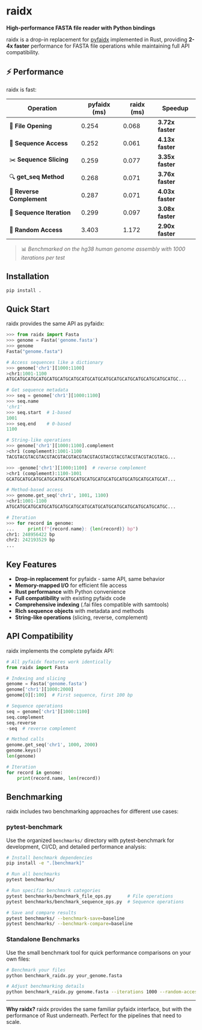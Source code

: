 # raidx

**High-performance FASTA file reader with Python bindings**

raidx is a drop-in replacement for [pyfaidx](https://github.com/mdshw5/pyfaidx) implemented in Rust, providing **2-4x faster** performance for FASTA file operations while maintaining full API compatibility.

## ⚡ Performance

raidx is fast:

| Operation | pyfaidx (ms) | raidx (ms) | **Speedup** |
|-----------|--------------|------------|-------------|
| 🚀 **File Opening** | 0.254 | 0.068 | **3.72x faster** |
| 🧬 **Sequence Access** | 0.252 | 0.061 | **4.13x faster** |  
| ✂️ **Sequence Slicing** | 0.259 | 0.077 | **3.35x faster** |
| 🔍 **get_seq Method** | 0.268 | 0.071 | **3.76x faster** |
| 🔄 **Reverse Complement** | 0.287 | 0.071 | **4.03x faster** |
| 🔁 **Sequence Iteration** | 0.299 | 0.097 | **3.08x faster** |
| 🎯 **Random Access** | 3.403 | 1.172 | **2.90x faster** |

> 📊 *Benchmarked on the hg38 human genome assembly with 1000 iterations per test*

## Installation

```bash
pip install .
```

## Quick Start

raidx provides the same API as pyfaidx:

```python
>>> from raidx import Fasta
>>> genome = Fasta('genome.fasta')
>>> genome
Fasta("genome.fasta")

# Access sequences like a dictionary
>>> genome['chr1'][1000:1100]  
>chr1:1001-1100
ATGCATGCATGCATGCATGCATGCATGCATGCATGCATGCATGCATGCATGCATGCATGCATGC...

# Get sequence metadata
>>> seq = genome['chr1'][1000:1100]
>>> seq.name
'chr1'
>>> seq.start  # 1-based
1001
>>> seq.end    # 0-based  
1100

# String-like operations
>>> genome['chr1'][1000:1100].complement
>chr1 (complement):1001-1100
TACGTACGTACGTACGTACGTACGTACGTACGTACGTACGTACGTACGTACGTACGTACG...

>>> -genome['chr1'][1000:1100]  # reverse complement
>chr1 (complement):1100-1001
GCATGCATGCATGCATGCATGCATGCATGCATGCATGCATGCATGCATGCATGCATGCAT...

# Method-based access
>>> genome.get_seq('chr1', 1001, 1100)
>chr1:1001-1100
ATGCATGCATGCATGCATGCATGCATGCATGCATGCATGCATGCATGCATGCATGCATGC...

# Iteration
>>> for record in genome:
...     print(f"{record.name}: {len(record)} bp")
chr1: 248956422 bp
chr2: 242193529 bp
...
```

## Key Features

- **Drop-in replacement** for pyfaidx - same API, same behavior
- **Memory-mapped I/O** for efficient file access
- **Rust performance** with Python convenience  
- **Full compatibility** with existing pyfaidx code
- **Comprehensive indexing** (.fai files compatible with samtools)
- **Rich sequence objects** with metadata and methods
- **String-like operations** (slicing, reverse, complement)

## API Compatibility

raidx implements the complete pyfaidx API:

```python
# All pyfaidx features work identically
from raidx import Fasta

# Indexing and slicing  
genome = Fasta('genome.fasta')
genome['chr1'][1000:2000]
genome[0][:100]  # First sequence, first 100 bp

# Sequence operations
seq = genome['chr1'][1000:1100]
seq.complement
seq.reverse  
-seq  # reverse complement

# Method calls
genome.get_seq('chr1', 1000, 2000)
genome.keys()
len(genome)

# Iteration
for record in genome:
    print(record.name, len(record))
```

## Benchmarking

raidx includes two benchmarking approaches for different use cases:

### pytest-benchmark

Use the organized `benchmarks/` directory with pytest-benchmark for development, CI/CD, and detailed performance analysis:

```bash
# Install benchmark dependencies
pip install -e ".[benchmark]"

# Run all benchmarks
pytest benchmarks/

# Run specific benchmark categories
pytest benchmarks/benchmark_file_ops.py      # File operations
pytest benchmarks/benchmark_sequence_ops.py  # Sequence operations

# Save and compare results
pytest benchmarks/ --benchmark-save=baseline
pytest benchmarks/ --benchmark-compare=baseline
```

### Standalone Benchmarks

Use the small benchmark tool for quick performance comparisons on your own files:

```bash
# Benchmark your files
python benchmark_raidx.py your_genome.fasta

# Adjust benchmarking details
python benchmark_raidx.py genome.fasta --iterations 1000 --random-access 500
```

---

**Why raidx?** raidx provides the same familiar pyfaidx interface, but with the performance of Rust underneath. Perfect for the pipelines that need to scale. 